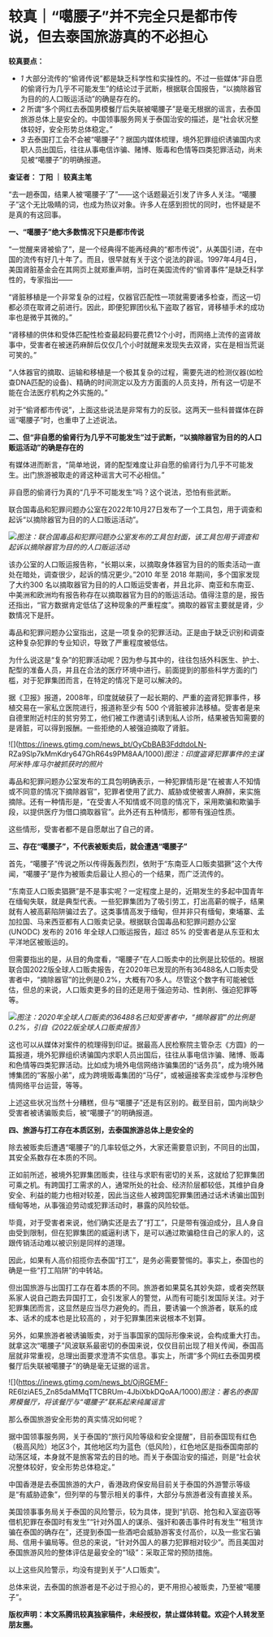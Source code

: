 # 较真｜“噶腰子”并不完全只是都市传说，但去泰国旅游真的不必担心

**较真要点：**

  * _1_ 大部分流传的“偷肾传说”都是缺乏科学性和实操性的。不过一些媒体“非自愿的偷肾行为几乎不可能发生”的结论过于武断，根据联合国报告，“以摘除器官为目的的人口贩运活动”的确是存在的。
  * _2_ 所谓“多个网红去泰国男模餐厅后失联被噶腰子”是毫无根据的谣言，去泰国旅游总体上是安全的。中国领事服务网关于泰国治安的描述，是“社会状况整体较好，安全形势总体稳定。”
  * _3_ 去泰国打工会不会被“噶腰子”？据国内媒体梳理，境外犯罪组织诱骗国内求职人员出国后，往往从事电信诈骗、赌博、贩毒和色情等四类犯罪活动，尚未见被“噶腰子”的明确报道。

**查证者： 丁阳 ｜ 较真主笔**

“去一趟泰国，结果人被‘噶腰子’了”——这个话题最近引发了许多人关注。“噶腰子”这个无比吸睛的词，也成为热议对象。许多人在感到担忧的同时，也怀疑是不是真的有这回事。

**一、“噶腰子”绝大多数情况下只是都市传说**

“一觉醒来肾被偷了”，是一个经典得不能再经典的“都市传说”，从美国引进，在中国的流传有好几十年了。而且，很早就有关于这个说法的辟谣。1997年4月4日，美国肾脏基金会在其网页上就郑重声明，当时在美国流传的“偷肾事件”是缺乏科学性的，专家指出——

“肾脏移植是一个非常复杂的过程，仅器官匹配性一项就需要诸多检查，而这一切都必须在取肾之前进行。因此，即便犯罪团伙私下盗取了器官，肾移植手术的成功率也是微乎其微的。”

“肾移植的供体和受体匹配性检查最起码要花费12个小时，而网络上流传的盗肾故事中，受害者在被迷药麻醉后仅仅几个小时就醒来发现失去双肾，实在是相当荒诞可笑的。”

“人体器官的摘取、运输和移植是一个极其复杂的过程，需要先进的检测仪器(如检查DNA匹配的设备)、精确的时间测定以及方方面面的人员支持，所有这一切是不能在合法医疗机构之外实施的。”

对于“偷肾都市传说”，上面这些说法是非常有力的反驳。这两天一些科普媒体在辟谣“噶腰子”时，也重申了上述说法。

**二、但“非自愿的偷肾行为几乎不可能发生”过于武断，“以摘除器官为目的的人口贩运活动”的确是存在的**

有媒体进而断言，“简单地说，肾的配型难度让非自愿的偷肾行为几乎不可能发生。出门旅游被取走的肾这种谣言大可不必相信。”

非自愿的偷肾行为真的“几乎不可能发生”吗？这个说法，恐怕有些武断。

联合国毒品和犯罪问题办公室在2022年10月27日发布了一个工具包，用于调查和起诉“以摘除器官为目的的人口贩运活动”。

![](https://inews.gtimg.com/news_bt/Ox9LhV0s-39dvzx5edMicYgl_gp78TduFGYRq4cPW3oR4AA/1000)_图注：联合国毒品和犯罪问题办公室发布的工具包封面，该工具包用于调查和起诉以摘除器官为目的的人口贩运活动_

该办公室的人口贩运报告称，“长期以来，以摘取身体器官为目的的贩卖活动一直处在暗处，调查很少，起诉的情况更少。”2010 年至 2018
年期间，多个国家发现了大约300
名以摘取器官为目的的人口贩运受害者，并且北非、南亚和东南亚、中美洲和欧洲均有报告称存在以摘取器官为目的的贩运活动。值得注意的是，报告还指出，“官方数据肯定低估了这种现象的严重程度”。摘取的器官主要就是肾，少数情况下是肝。

毒品和犯罪问题办公室指出，这是一项复杂的犯罪活动。正是由于缺乏识别和调查这种复杂犯罪的专业知识，导致了严重程度被低估。

为什么说这是“复杂”的犯罪活动呢？因为参与其中的，往往包括外科医生、护士、配型的准备人员，并且在合法的医疗环境中进行。前面提到的那些科学方面的门槛，对于犯罪集团而言，在特定的情况下是可以解决的。

据《卫报》报道，2008年，印度就破获了一起长期的、严重的盗肾犯罪事件，移植交易在一家私立医院进行，报道称至少有 500
个肾脏被非法移植。受害者是来自德里附近村庄的贫穷劳工，他们被工作邀请引诱到私人诊所，结果被告知需要的是肾脏，可以得到报酬。一些拒绝的人被强迫摘取了肾脏。

![](https://inews.gtimg.com/news_bt/OyCbBAB3FddtdoLN-
RZa9Slp7kMmKdry647GhR64s9PM8AA/1000)_图注：印度盗肾犯罪事件的主谋阿米特·库马尔被抓获时的照片_

毒品和犯罪问题办公室发布的工具包明确表示，一种犯罪情形是“在被害人不知情或不同意的情况下摘除器官”，犯罪者使用了武力、威胁或使被害人麻醉，来实施摘除。还有一种情形是，“在受害人不知情或不同意的情况下，采用欺骗和欺骗手段，以提供医疗为借口摘取器官”。此外还有五种情形，都带有强迫性质。

这些情形，受害者都不是自愿献出了自己的肾。

**三、存在“噶腰子”，不代表被贩卖后，就会遭遇“噶腰子”**

首先，“噶腰子”传说之所以传得轰轰烈烈，依附于“东南亚人口贩卖猖獗”这个大传闻，“噶腰子”是作为被贩卖后最让人担心的一个结果，而广泛流传的。

“东南亚人口贩卖猖獗”是不是事实呢？一定程度上是的，近期发生的多起中国青年在缅甸失联，就是典型代表。一些犯罪集团为了吸引劳工，打出高薪的幌子，结果就有人被高薪陷阱骗过去了。这类事情高发于缅甸，但并非只有缅甸，柬埔寨、孟加拉国、马来西亚都有人口贩卖记录。根据联合国毒品和犯罪问题办公室
(UNODC) 发布的 2016 年全球人口贩运报告，超过 85% 的受害者是从东亚和太平洋地区被贩运的。

但需要指出的是，从目的角度看，“噶腰子”在人口贩卖中的比例是比较低的。根据联合国2022版全球人口贩卖报告，在2020年已发现的所有36488名人口贩卖受害者中，“摘除器官”的比例是0.2%，大概有70多人。尽管这个数字有可能被低估，但总的来说，人口贩卖更多的目的还是用于强迫劳动、性剥削、强迫犯罪等等。

![](https://inews.gtimg.com/news_bt/ObxxYTA1337ym7_UNirMiiuxG6XDfU7kVabHjupuSrRAEAA/1000)_图注：2020年全球人口贩卖的36488名已知受害者中，“摘除器官”的比例是0.2%，引自《2022版全球人口贩卖报告》_

这也可以从媒体对案件的梳理得到印证。据最高人民检察院主管杂志《方圆》的一篇报道，境外犯罪组织诱骗国内求职人员出国后，往往从事电信诈骗、赌博、贩毒和色情等四类犯罪活动。比如成为境外电信网络诈骗集团的“话务员”，成为境外赌博集团的“客服小弟”，成为跨境贩毒集团的“马仔”，或被逼接客卖淫或参与淫秽色情网络平台运营，等等。

上述这些状况当然十分糟糕，但与“噶腰子”还是有区别的。截至目前，国内尚缺少受害者被诱骗贩卖后，被“噶腰子”的明确报道。

**四、旅游与打工存在本质区别，去泰国旅游总体上是安全的**

除去被贩卖后遭遇“噶腰子”的几率较低之外，大家还需要意识到，不同目的出国，其安全系数存在本质的不同。

正如前所述，被境外犯罪集团贩卖，往往与求职有密切的关系，这就给了犯罪集团可乘之机。有跨国打工需求的人，通常所处的社会、经济阶层都较低，其维护自身安全、利益的能力也相对较差，因此当这些人被跨国犯罪集团通过话术诱骗出国到缅甸等地，从事强迫劳动或犯罪活动时，暴露的风险较低。

毕竟，对于受害者来说，他们确实还是去了“打工”，只是带有强迫成分，且人身自由受到限制，但在犯罪集团的威逼利诱下，是可以通过欺骗稳住自己的家人的，这跟传销活动难以被识别是同样的道理。

因此，如果有人高价招揽你去泰国“打工”，是务必需要警惕的。事实上，泰国也的确是一些“打工陷阱”的中转站。

但出国旅游与出国打工存在着本质的不同。旅游者如果莫名其妙失踪，或者突然联系家人说自己跑去异国打工，会引发家人的警觉，从而有可能引发国际关注。对于犯罪集团而言，这显然是应当尽力避免的。而且，要诱骗一个旅游者，联系的成本、话术的成本也是比较高的
，对于犯罪集团来说根本不划算。

另外，如果旅游者被诱骗贩卖，对于当事国家的国际形像来说，会构成重大打击。就拿这次“噶腰子”风波联系最密切的泰国来说，仅仅目前出现了相关传闻，泰国高层就非常重视，总理出面要求澄清不实信息。事实上，所谓“多个网红去泰国男模餐厅后失联被噶腰子”的确是毫无证据的谣言。

![](https://inews.gtimg.com/news_bt/OjRGEMF-
RE6IziAE5_Zn85daMMqTTCBRUm-4JbiXbkDQoAA/1000)_图注：著名的泰国男模餐厅，将该餐厅与“噶腰子”联系起来纯属谣言_

那么泰国旅游安全形势的真实情况如何呢？

据中国领事服务网，关于泰国的“旅行风险等级和安全提醒”，目前泰国现有红色（极高风险）地区3个，其他地区均为蓝色（低风险），红色地区是指泰国南部的动荡区域，本身就不是旅客常去的目的地。而关于泰国治安的描述，则是“社会状况整体较好，安全形势总体稳定。”

中国香港是去泰国旅游的大户，香港政府保安局目前关于泰国的外游警示等级是“有威胁迹象”，但列举的与警示相关的事件，大部分与旅游者没有直接关系。

美国领事事务局关于泰国的风险警示，较为具体，提到“扒窃、抢包和入室盗窃等借机犯罪在泰国时有发生”“针对外国人的谋杀、强奸和袭击事件时有发生”“租赁诈骗在泰国的确存在”，还提到泰国一些酒吧会威胁游客支付高价，以及一些宝石骗局、信用卡骗局等。但总的来说，“针对外国人的暴力犯罪相对较少”。而且美国对泰国旅游风险的整体评估是最安全的“1级”：采取正常的预防措施。

以上这些风险警示，均没有提到关于“人口贩卖”。

总体来说，去泰国的旅游者是不必过于担心的，更不用担心被贩卖，乃至被“噶腰子”。

**版权声明：本文系腾讯较真独家稿件，未经授权，禁止媒体转载。欢迎个人转发至朋友圈。**

